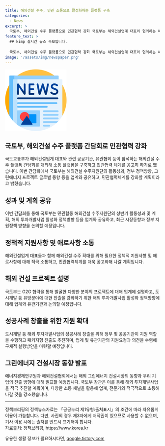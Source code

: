 ```yaml
---
title: 해외건설 수주, 민관 소통으로 활성화하는 플랫폼 구축
categories:
  - News
excerpt: >
  국토부, 해외건설 수주 플랫폼으로 민관협력 강화 국토부는 해외건설업계 대표와 협의하는 해외건설 수주 플랫폼 간담회를 개최한다. 이를 통해 민관합동 해외건설 수주지원단의 활동성과, 정책방향, 그린에너지 프로젝트 등을 공유하고, 민관협력체계를 강화하는 방침이다. 또한, 해외 투자개발사업 활성화를 위한 논의도 이루어질 예정이다. 박상우 국토부 장관은 해외건설 수주플랫폼을 통해 업계와 적극 소통하고 해외 투자개발사업을 추진할 계획임을 강조했다.
feature_text: >
  ## kimp 실시간 뉴스 속보입니다.

  국토부, 해외건설 수주 플랫폼으로 민관협력 강화 국토부는 해외건설업계 대표와 협의하는 해외건설 수주 플랫폼 간담회를 개최한다. 이를 통해 민관합동 해외건설 수주지원단의 활동성과, 정책방향, 그린에너지 프로젝트 등을 공유하고, 민관협력체계를 강화하는 방침이다. 또한, 해외 투자개발사업 활성화를 위한 논의도 이루어질 예정이다. 박상우 국토부 장관은 해외건설 수주플랫폼을 통해 업계와 적극 소통하고 해외 투자개발사업을 추진할 계획임을 강조했다.
image: '/assets/img/newspaper.png'
---
```


<p><img src="/assets/img/newspaper.png" alt="kimplant 속보" /></p>

<h2>국토부, 해외건설 수주 플랫폼 간담회로 민관협력 강화</h2>

<p data-ke-size="size16">국토교통부가 해외건설업계 대표와 관련 공공기관, 유관협회 등이 참석하는 해외건설 수주 플랫폼 간담회를 개최해 소통 플랫폼을 구축하고 민관협력 체계를 공고히 하기로 했습니다. 이번 간담회에서 국토부는 해외건설 수주지원단의 활동성과, 정부 정책방향, 그린에너지 프로젝트 글로벌 동향 등을 업계와 공유하고, 민관협력체계를 강화할 계획이라고 밝혔습니다.</p>

<h2 data-ke-size="size26">성과 및 계획 공유</h2>

<p data-ke-size="size16">이번 간담회를 통해 국토부는 민관합동 해외건설 수주지원단의 상반기 활동성과 및 계획, 해외 투자개발사업 활성화 정책방향 등을 업계와 공유하고, 최근 시장동향과 정부 지원정책 방향을 논의할 예정입니다.</p>

<h2 data-ke-size="size26">정책적 지원사항 및 애로사항 소통</h2>

<p data-ke-size="size16">해외건설업계 대표들과 함께 해외건설 수주 확대를 위해 필요한 정책적 지원사항 및 애로사항에 대해 적극 소통하고, 민관협력체계를 더욱 공고화해 나갈 계획입니다.</p>

<h2 data-ke-size="size26">해외 건설 프로젝트 설명</h2>

<p data-ke-size="size16">국토부는 G2G 협력을 통해 발굴한 다양한 분야의 프로젝트에 대해 업계에 설명하고, 도시개발 등 유망분야에 대한 진출을 강화하기 위한 해외 투자개발사업 활성화 정책방향에 대해 업계와 유관기관과 논의할 예정입니다.</p>

<h2 data-ke-size="size26">성공사례 창출을 위한 지원 확대</h2>

<p data-ke-size="size16">도시개발 등 해외 투자개발사업의 성공사례 창출을 위해 정부 및 공공기관이 지원 역할을 수행하고 패키지형 진출도 추진하며, 업계 및 유관기관의 지원요청과 의견을 수렴해 구체적 실행방안을 마련할 예정입니다.</p>

<h2 data-ke-size="size26">그린에너지 건설시장 동향 발표</h2>

<p data-ke-size="size16">에너지경제연구원과 해외건설협회에서는 해외 그린에너지 건설시장의 동향과 우리 기업의 진출 방향에 대해 발표할 예정입니다. 국토부 장관은 이를 통해 해외 투자개발사업을 적극 추진할 계획이며, 다양한 소통 채널을 활용해 업계, 전문가와 적극적으로 소통해 나갈 것을 강조했습니다.</p>

<hr>

<p data-ke-size="size16">정책브리핑의 정책뉴스자료는 「공공누리 제1유형:출처표시」의 조건에 따라 자유롭게 이용이 가능합니다. 다만, 사진의 경우 제3자에게 저작권이 있으므로 사용할 수 없으며, 기사 이용 시에는 출처를 반드시 표기해야 합니다. <br> 자료출처: 정책브리핑, https://www.korea.kr</p>
유용한 생활 정보가 필요하시다면, <a href="https://qoogle.tistory.com" rel="dofollow">qoogle.tistory.com</a>


